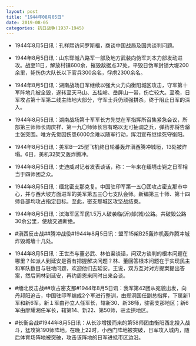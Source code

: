 ```yaml
---
layout: post
title: "1944年08月05日"
date: 2019-08-05
categories: 抗日战争(1937-1945)
---
```


<meta name="referrer" content="no-referrer" />

- 1944年8月5日讯：孔祥熙访问罗斯福，商谈中国战局及国共谈判问题。 

- 1944年8月5日讯：山东郓城八路军一部及地方武装向伪军刘本力部发动进攻。战至11日，解放村镇600余，摧毁敌据点37处，平毁日伪军封锁大堤200余里，毙伤伪大队长以下官兵300余名，俘虏2300余名。 

- 1944年8月5日讯：湖南战场日军继续以强大火力向衡阳城区攻击，守军第十军阵地几被全毁，遂转至天马山、五桂岭、岳屏山一带，伤亡较大。至晚，日军攻占第十军第二线主阵地大部分，守军士兵仍顽强拼杀，终于阻止日军的深入。 

- 1944年8月5日讯：湖南战场第十军军长方先觉在军指挥所召集紧急会议，所部第三师师长周庆祥、第一九〇师师长容有略以无可抽调之兵，弹药亦将告罄主张突围。唯方先觉因伤患6000余难以随军行动，挥泪宣布继续死守衡阳。 

- 1944年8月5日讯：美军B—25型飞机终日轮番轰炸滇西腾冲城垣，13处被炸塌。6日，美机32架又轰炸腾冲。 

- 1944年8月5日讯：史迪威对记者发表谈话，称：一年来在缅境击毙之日军相当于四师团之众。 

- 1944年8月5日讯：缅北密支那克复。中国驻印军第一五〇团攻占密支那市中心，并与西大坡方面进军的美军第五三〇七支队会师。新编第三十师、第十四师各部均攻占指定目标。至此，密支那城区攻坚战结束。 

- 1944年8月5日讯：滨海军区军民1.5万人破袭临(沂)郯(城)公路。共破毁公路30余公里，使敌交通断绝。 

- #滇西反击战##腾冲战役#1944年8月5日讯：盟军15架B25轰炸机轰炸腾冲城炸毁城墙十几处。 

- 1944年8月5日讯：王世杰与董必武、林伯渠谈话，问双方谈判的根本问题在哪里？如派人到延安是否有把握解决问题？林、董回答根本问题在于实现民主和军队数目与驻地问题，欢迎他们去延安。王说，双方互对对方提案提出答案，然后同林到延安，再约周恩来同时出来会谈。 

- #缅北反击战##攻占密支那#1944年8月5日讯：我军第42团从宛貌出发，向丹邦阳追击，中国驻印军编成2个军进行整训，由郑洞国任副总指挥，下属新1军和新6军。新１军由孙立人任军长，辖新30、新38师，驻密支那地区；新6军由廖耀湘任军长，辖第14、新22、第50师，驻孟拱地区。 

- #长衡会战#1944年8月5日讯：从长沙增援而来的第58师团由衡阳西北投入战斗，猛攻第190师阵地。在晚上22时，小西门阵地被突破，日军攻入城内，随后体育场阵地被突破，攻击该阵地的日军进抵市区边沿。 

